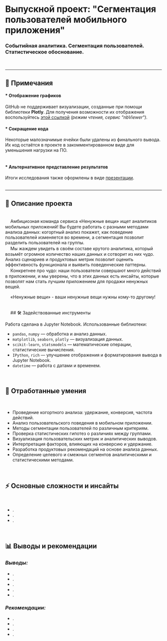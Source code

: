 # Выпускной проект: "Сегментация пользователей мобильного приложения"  <br>
### Событийная аналитика. Cегментация пользователей. Cтатистическое обоснование.
<br>

***

## 📝 **Примечания**  

#### * **Отображение графиков**  
GitHub не поддерживает визуализации, созданные при помощи библиотеки **Plotly**. Для получения возможности их отображения воспользуйтесь [этой ссылкой](https://nbviewer.org/github/n347r1n0/yandex_prjcts/tree/main/12_Выпускной_проект_Мобильное_Приложение/Выпускной_проект_Мобильное_Приложение.ipynb) *(режим чтения, сервис "nbViewer").*
<br>
#### * **Сокращение кода**  
Некоторые малозначимые ячейки были удалены из финального вывода. Их код остаётся в проекте в закомментированном виде для уменьшения нагрузки на ПО.  
<br>
#### * **Альтернативное представление результатов**  
Итоги исследования также оформлены в виде [презентации](https://disk.yandex.ru/i/4UhvT0g9UOcMsA).  
 <br>

---

 ## 📌 Описание проекта

 <br>
ᅠ Амбициозная команда сервиса «Ненужные вещи» ищет аналитиков мобильных приложений! Вы будете работать с разными методами анализа данных: когортный анализ покажет, как поведение пользователей изменяется во времени, а сегментация позволит разделить пользователей на группы.<br>
ᅠ Мы жаждем увидеть в своём составе крутого аналитика, который возьмёт огромное количество наших данных и сотворит из них чудо.
Анализ сценариев и продуктовых метрик позволит оценить эффективность функционала и выявить поведенческие паттерны.<br> ᅠ Конкретнее про чудо: наши пользователи совершают много действий в приложении, и мы уверены, что в этих данных есть инсайты, которые позволят нам стать лучшим приложением для продажи ненужных вещей.

ᅠ «Ненужные вещи» - ваши ненужные вещи нужны кому-то другому!<br>

<br>
ᅠ 
## 🛠 Задействованные инструменты

<br>

Работа сделана в Jupyter Notebook. Использованные библиотеки:
- `pandas`, `numpy` — обработка и анализ данных.
- `matplotlib`, `seaborn`, `plotly` — визуализация данных.
- `scikit-learn`, `statsmodels` — математические операции, статистические вычисления.
- `IPython`, `rich` — улучшение отображения и форматирования вывода в Jupyter Notebook.
- `datetime` — работа с датами и временем.

<br>

## 🎯 Отработанные умения

<br>

- Проведение когортного анализа: удержание, конверсия, частота действий.
- Анализ пользовательского поведения в мобильном приложении.
- Методы сегментации пользователей по различным критериям.
- Проверка статистических гипотез о различиях между группами.
- Визуализация пользовательских метрик и аналитических выводов.
- Интерпретация факторов, влияющих на конверсию и удержание.
- Разработка продуктовых рекомендаций на основе анализа данных.
- Определение целевого и смежных сегментов аналитическими и статистическими методами.

<br>

## ⚡ Основные сложности и инсайты

<br>

- .
- .
- .

<br>

## 📊 Выводы и рекомендации

### ***Выводы:***
- .  
- .  
- .  
- .  
- .  

### ***Рекомендации:***  
- .  
- .  
- .  
- .
